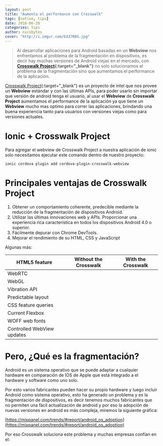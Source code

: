 ```yaml
---
layout: post
title: "Aumenta el performance con Crosswalk"
tags: [native, tips]  
date: 2016-06-28
categories: tips
author: nicobytes
cover: "http://i.imgur.com/Ed37R8S.jpg"
---
```


> Al desarrollar aplicaciones para Android basadas en un **Webview** nos enfrentamos al problema de la fragmentación en dispositivos, es decir hay muchas versiones de Android viejas en el mercado, con **[Crosswalk Project](https://crosswalk-project.org/){:target="_blank"}** no solo solucionamos el problema de la fragmentación sino que aumentamos el performance de la aplicación.

<amp-img width="1746" height="934" layout="responsive" src="http://i.imgur.com/Ed37R8S.jpg" alt="crosswalk"></amp-img>

[Crosswalk Project](https://crosswalk-project.org/){:target="_blank"} es un proyecto de intel que nos provee un **Webview** estándar y con las últimas APIs, para poder usarlo sin importar que versión de android tenga el usuario, al usar el **Webview** de **Crosswalk Project** aumentamos el performance de la aplicación ya que tiene un **Webview** mucho mas optimo para correr las aplicaciones, brindando una buena experiencia tanto para usuarios con versiones viejas como para versiones actuales.

# Ionic + Crosswalk Project

Para agregar el webview de Crosswalk Project a nuestra aplicación de ionic solo necesitamos ejecutar este comando dentro de nuestro proyecto:

```
ionic cordova plugin add cordova-plugin-crosswalk-webview
```

# Principales ventajas de Crosswalk Project

1. Obtener un comportamiento coherente, predecible mediante la reducción de la fragmentación de dispositivos Android.
1. Utilizar las últimas innovaciones web y APIs. Proporcionar una experiencia rica característica en todos los dispositivos Android 4.0 o superior.
1. Fácilmente depurar con Chrome DevTools.
1. Mejorar el rendimiento de su HTML, CSS y JavaScript

Algunas más:

<div class="table-responsive">
  <table class="table table-condensed">
    <thead> 
      <tr>
        <th>HTML5 feature</th> 
        <th>Without the Crosswalk</th> 
        <th>With the Crosswalk</th> 
      </tr> 
    </thead>
    <tbody>
      <tr>
        <td>WebRTC </td>
        <td><div class="icon icon-android-close"></div></td> 
        <td><div class="icon icon-android-done"></div></td>
      </tr>
      <tr>
        <td>WebGL</td>
        <td><div class="icon icon-android-close"></div></td> 
        <td><div class="icon icon-android-done"></div></td>
      </tr>
      <tr>
        <td>Vibration API</td>
        <td><div class="icon icon-android-close"></div></td> 
        <td><div class="icon icon-android-done"></div></td>
      </tr>
      <tr>
        <td>Predictable layout</td>
        <td><div class="icon icon-android-close"></div></td> 
        <td><div class="icon icon-android-done"></div></td>
      </tr>
      <tr>
        <td>CSS feature queries</td>
        <td><div class="icon icon-android-close"></div></td> 
        <td><div class="icon icon-android-done"></div></td>
      </tr>
      <tr>
        <td>Current Flexbox</td>
        <td><div class="icon icon-android-close"></div></td> 
        <td><div class="icon icon-android-done"></div></td>
      </tr>
      <tr>
        <td>WOFF web fonts</td>
        <td><div class="icon icon-android-close"></div></td> 
        <td><div class="icon icon-android-done"></div></td>
      </tr>
      <tr>
        <td>Controlled WebView updates</td>
        <td><div class="icon icon-android-close"></div></td> 
        <td><div class="icon icon-android-done"></div></td>
      </tr>
    </tbody>
  </table>
</div>

# Pero, ¿Qué es la fragmentación?

Android es un sistema operativo que se puede adaptar a cualquier hardware en comparación de IOS de Apple que está integrado a el hardware y software como uno solo. 

Por esto varios fabricantes pueden hacer su propio hardware y luego incluir Android como sistema operativo, esto ha generado un problema y es la fragmentación de dispositivos, es decir tenemos muchos fabricantes que no permiten una fácil actualización de android y por eso la adopción de nuevas versiones en android es más compleja, miremos la siguiente gráfica:

<amp-img width="1046" height="589" layout="responsive" src="http://i.imgur.com/uxiY1ij.png" alt="crosswalk"></amp-img>

[https://mixpanel.com/trends/#report/android_os_adoption](https://mixpanel.com/trends/#report/android_os_adoption)

Por eso Crosswalk soluciona este problema y muchas empresas confían en el:

<amp-img width="1091" height="436" layout="responsive" src="http://i.imgur.com/YGjGovL.png" alt="crosswalk"></amp-img>

